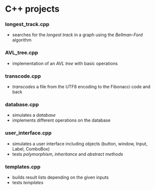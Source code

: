 # C++ projects

### **longest_track.cpp**
- searches for the *longest track* in a graph using the *Bellman-Ford* algorithm

### **AVL_tree.cpp**
- implementation of an *AVL tree* with basic operations

### **transcode.cpp**
- *transcodes* a file from the UTF8 encoding to the Fibonacci code and back

### **database.cpp**
- simulates a *database*
- implements different operations on the database

### **user_interface.cpp**
- simulates a user interface including objects (button, window, Input, Label, ComboBox)
- tests *polymorphism*, *inheritance* and *abstract methods*

### **templates.cpp**
- builds result lists depending on the given inputs
- tests *templates*
